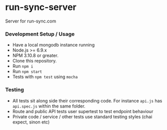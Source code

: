 # run-sync-server
Server for run-sync.com

### Development Setup / Usage ###

* Have a local mongodb instance running
* Node.js >= 6.9.x
* NPM 3.10.8 or greater.
* Clone this repository.
* Run `npm i`
* Run `npm start`
* Tests with `npm test` using `mocha`

### Testing ###

* All tests sit along side their corresponding code. For instance `api.js` has `api.spec.js` within the same folder.
* Route and public API tests user supertest to test endpoint behaviour
* Private code / service / other tests use standard testing styles (chai expect, sinon etc)